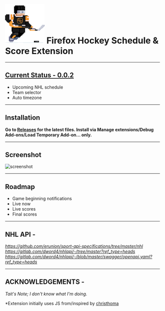 # ![icon](https://raw.githubusercontent.com/taitjames/ff_ext-hockey/main/icon.png) Firefox Hockey Schedule &amp; Score Extension

---
## [Current Status - 0.0.2](https://github.com/taitjames/ff_ext-hockey/releases/tag/Release)

- Upcoming NHL schedule
- Team selector
- Auto timezone


---
## Installation

**Go to [Releases](https://github.com/taitjames/ff_ext-hockey/releases/tag/Release) for the latest files. Install via Manage extensions/Debug Add-ons/Load Temporary Add-on... only.**

---
## Screenshot

![screenshot](https://i.imgur.com/6sWAcF5.png)
  

---
## Roadmap

- Game beginning notifications
- Live now
- Live scores
- Final scores


---
## NHL API -
  
_https://github.com/erunion/sport-api-specifications/tree/master/nhl_  
_https://gitlab.com/dword4/nhlapi/-/tree/master?ref_type=heads_  
_https://gitlab.com/dword4/nhlapi/-/blob/master/swagger/openapi.yaml?ref_type=heads_  
  
---
## ACKNOWLEDGEMENTS - 
*Tait's Note; I don't know what I'm doing.*  
  
*Extension initially uses JS from/inspired by [christhoma](https://addons.mozilla.org/en-US/firefox/addon/penguins-2022-2023-schedule/?utm_source=addons.mozilla.org&utm_medium=referral&utm_content=search)
